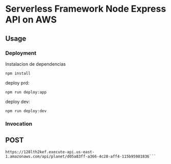 

# Serverless Framework Node Express API on AWS



## Usage

### Deployment

Instalacion de dependencias
```
npm install
```

  deploy prd:

```
npm run deploy:app
```
deploy  dev:

```
npm run deploy:dev
```

### Invocation

## POST

```
https://128lth2kef.execute-api.us-east-1.amazonaws.com/api/planet/d05a83ff-a366-4c28-aff4-115b95981836```

